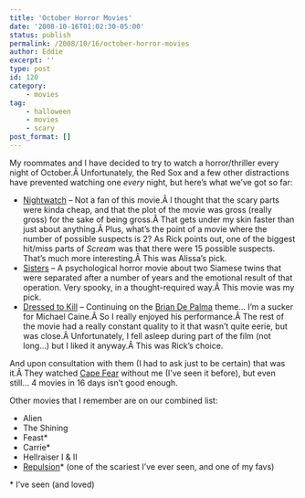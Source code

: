 ```yaml
---
title: 'October Horror Movies'
date: '2008-10-16T01:02:30-05:00'
status: publish
permalink: /2008/10/16/october-horror-movies
author: Eddie
excerpt: ''
type: post
id: 120
category:
    - movies
tag:
    - halloween
    - movies
    - scary
post_format: []
---
```

My roommates and I have decided to try to watch a horror/thriller every night of October.Â Unfortunately, the Red Sox and a few other distractions have prevented watching one *every* night, but here’s what we’ve got so far:

- [Nightwatch](http://www.imdb.com/title/tt0119791/) – Not a fan of this movie.Â I thought that the scary parts were kinda cheap, and that the plot of the movie was gross (really gross) for the sake of being gross.Â That gets under my skin faster than just about anything.Â Plus, what’s the point of a movie where the number of possible suspects is 2? As Rick points out, one of the biggest hit/miss parts of *Scream* was that there were 15 possible suspects. That’s much more interesting.Â This was Alissa’s pick.
- [Sisters](http://www.imdb.com/title/tt0070698/) – A psychological horror movie about two Siamese twins that were separated after a number of years and the emotional result of that operation. Very spooky, in a thought-required way.Â This movie was my pick.
- [Dressed to Kill](http://www.imdb.com/title/tt0080661/) – Continuing on the [Brian De Palma](http://www.imdb.com/name/nm0000361/) theme... I’m a sucker for Michael Caine.Â So I really enjoyed his performance.Â The rest of the movie had a really constant quality to it that wasn’t quite eerie, but was close.Â Unfortunately, I fell asleep during part of the film (not long...) but I liked it anyway.Â This was Rick’s choice.

And upon consultation with them (I had to ask just to be certain) that was it.Â They watched [Cape Fear](http://www.imdb.com/title/tt0101540/) without me (I’ve seen it before), but even still... 4 movies in 16 days isn’t good enough.

Other movies that I remember are on our combined list:

- Alien
- The Shining
- Feast\*
- Carrie\*
- Hellraiser I &amp; II
- [Repulsion](http://www.imdb.com/title/tt0059646/)\* (one of the scariest I’ve ever seen, and one of my favs)

\* I’ve seen (and loved)